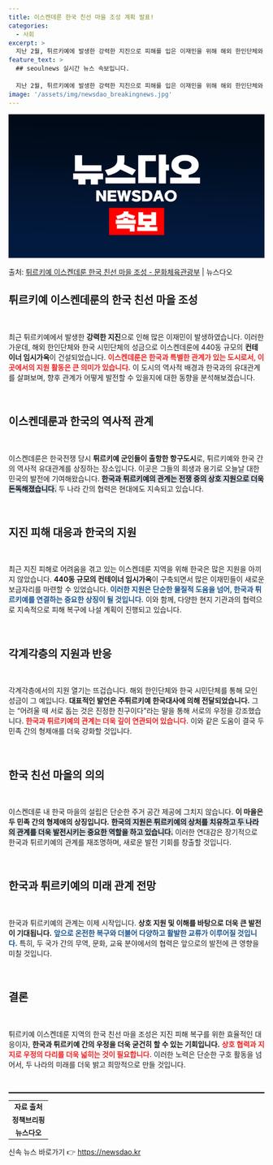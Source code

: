 ```yaml
---
title: 이스켄데룬 한국 친선 마을 조성 계획 발표!
categories:
  - 사회
excerpt: >
  지난 2월, 튀르키예에 발생한 강력한 지진으로 피해를 입은 이재민을 위해 해외 한인단체와 한국 시민단체의 성…
feature_text: >
  ## seoulnews 실시간 뉴스 속보입니다.

  지난 2월, 튀르키예에 발생한 강력한 지진으로 피해를 입은 이재민을 위해 해외 한인단체와 한국 시민단체의 성…
image: '/assets/img/newsdao_breakingnews.jpg'
---
```


![뉴스다오 속보](/assets/img/newsdao_breakingnews.jpg)

<p>출처: <a href="https://newsdao.kr/1821" rel="dofollow">튀르키예 이스켄데룬 한국 친선 마을 조성 - 문화체육관광부</a> | 뉴스다오</p>

<h2 data-ke-size="size26">튀르키예 이스켄데룬의 한국 친선 마을 조성</h2>

<p data-ke-size="size16">&nbsp;</p>

최근 튀르키예에서 발생한 <b>강력한 지진</b>으로 인해 많은 이재민이 발생하였습니다. 이러한 가운데, 해외 한인단체와 한국 시민단체의 성금으로 이스켄데룬에 440동 규모의 <b>컨테이너 임시가옥</b>이 건설되었습니다. <b><span style="color: #ee2323;">이스켄데룬은 한국과 특별한 관계가 있는 도시로서, 이곳에서의 지원 활동은 큰 의미가 있습니다.</span></b> 이 도시의 역사적 배경과 한국과의 유대관계를 살펴보며, 향후 관계가 어떻게 발전할 수 있을지에 대한 동향을 분석해보겠습니다.

<p data-ke-size="size16">&nbsp;</p>

<h2 data-ke-size="size26">이스켄데룬과 한국의 역사적 관계</h2>

<p data-ke-size="size16">&nbsp;</p>

이스켄데룬은 한국전쟁 당시 <b>튀르키예 군인들이 출항한 항구도시</b>로, 튀르키예와 한국 간의 역사적 유대관계를 상징하는 장소입니다. 이곳은 그들의 희생과 용기로 오늘날 대한민국의 발전에 기여해왔습니다. <b><span style="background-color: #21538527;">한국과 튀르키예의 관계는 전쟁 중의 상호 지원으로 더욱 돈독해졌습니다.</span></b> 두 나라 간의 협력은 현대에도 지속되고 있습니다.

<p data-ke-size="size16">&nbsp;</p>

<h2 data-ke-size="size26">지진 피해 대응과 한국의 지원</h2>

<p data-ke-size="size16">&nbsp;</p>

최근 지진 피해로 어려움을 겪고 있는 이스켄데룬 지역을 위해 한국은 많은 지원을 아끼지 않았습니다. <b>440동 규모의 컨테이너 임시가옥</b>이 구축되면서 많은 이재민들이 새로운 보금자리를 마련할 수 있었습니다. <b><span style="color: #1a5490;">이러한 지원은 단순한 물질적 도움을 넘어, 한국과 튀르키예를 연결하는 중요한 상징이 될 것입니다.</span></b> 이와 함께, 다양한 현지 기관과의 협력으로 지속적으로 피해 복구에 나설 계획이 진행되고 있습니다.

<p data-ke-size="size16">&nbsp;</p>

<h2 data-ke-size="size26">각계각층의 지원과 반응</h2>

<p data-ke-size="size16">&nbsp;</p>

각계각층에서의 지원 열기는 뜨겁습니다. 해외 한인단체와 한국 시민단체를 통해 모인 성금이 그 예입니다. <b>대표적인 발언은 주튀르키예 한국대사에 의해 전달되었습니다.</b> 그는 “어려울 때 서로 돕는 것은 진정한 친구이다”라는 말을 통해 서로의 우정을 강조했습니다. <b><span style="color: #ee2323;">한국과 튀르키예의 관계는 더욱 깊이 연관되어 있습니다.</span></b> 이와 같은 도움이 결국 두 민족 간의 형제애를 더욱 강화할 것입니다.

<p data-ke-size="size16">&nbsp;</p>

<h2 data-ke-size="size26">한국 친선 마을의 의의</h2>

<p data-ke-size="size16">&nbsp;</p>

이스켄데룬 내 한국 마을의 설립은 단순한 주거 공간 제공에 그치지 않습니다. <b>이 마을은 두 민족 간의 형제애의 상징입니다.</b> <b><span style="background-color: #21538527;">한국의 지원은 튀르키예의 상처를 치유하고 두 나라의 관계를 더욱 발전시키는 중요한 역할을 하고 있습니다.</span></b> 이러한 연대감은 장기적으로 한국과 튀르키예의 관계를 재조명하며, 새로운 발전 기회를 창출할 것입니다.

<p data-ke-size="size16">&nbsp;</p>

<h2 data-ke-size="size26">한국과 튀르키예의 미래 관계 전망</h2>

<p data-ke-size="size16">&nbsp;</p>

한국과 튀르키예의 관계는 이제 시작입니다. <b>상호 지원 및 이해를 바탕으로 더욱 큰 발전이 기대됩니다.</b> <b><span style="color: #1a5490;">앞으로 온전한 복구와 더불어 다양하고 활발한 교류가 이루어질 것입니다.</span></b> 특히, 두 국가 간의 무역, 문화, 교육 분야에서의 협력은 앞으로의 발전에 큰 영향을 미칠 것입니다.

<p data-ke-size="size16">&nbsp;</p>

<h2 data-ke-size="size26">결론</h2>

<p data-ke-size="size16">&nbsp;</p>

튀르키예 이스켄데룬 지역의 한국 친선 마을 조성은 지진 피해 복구를 위한 효율적인 대응이자, <b>한국과 튀르키예 간의 우정을 더욱 굳건히 할 수 있는 기회입니다.</b> <b><span style="color: #ee2323;">상호 협력과 지지로 우정의 다리를 더욱 넓히는 것이 필요합니다.</span></b> 이러한 노력은 단순한 구호 활동을 넘어서, 두 나라의 미래를 더욱 밝고 희망적으로 만들 것입니다.

<p data-ke-size="size16">&nbsp;</p>

<hr style="height: 2px; border: none; background: #000;"></hr>

<table>
<tr>
<td style="text-align: center; height: 17px;"><b>자료 출처</b></td>
</tr>
<tr>
<td style="text-align: center; height: 17px;"><b>정책브리핑</b></td>
</tr>
<tr>
<td style="text-align: center; height: 17px;"><b>뉴스다오</b></td>
</tr>
</table> 

신속 뉴스 바로가기 👉 <a href="https://newsdao.kr" rel="dofollow">https://newsdao.kr</a>


